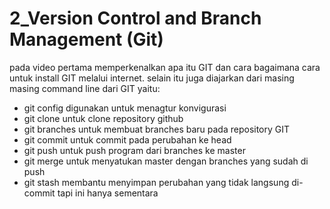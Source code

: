 # 2_Version Control and Branch Management (Git)

pada video pertama memperkenalkan apa itu GIT dan cara bagaimana cara untuk install GIT melalui internet. selain itu juga diajarkan dari masing masing command line dari GIT yaitu:
- git config
digunakan untuk menagtur konvigurasi
- git clone 
untuk clone repository github 
- git branches
untuk membuat branches baru pada repository GIT
- git commit
untuk commit pada perubahan ke head 
- git push 
untuk push program dari branches ke master 
- git merge
untuk menyatukan master dengan branches yang sudah di push 
- git stash
membantu menyimpan perubahan yang tidak langsung di-commit tapi ini hanya sementara
